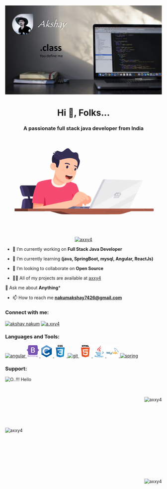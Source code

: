 ![logo](https://github.com/axxy4/axxy4/blob/main/Akki1.jpg)

<h1 align="center">Hi 👋, Folks...</h1>
<h3 align="center">A passionate full stack java developer from India</h3><br>

<p align="center"><img align="center" alt="coding" width="500" src="https://github.com/axxy4/axxy4/blob/main/Nakum1.gif"></p><br><br>

<p align="center"> <a href="https://github.com/ryo-ma/github-profile-trophy"><img src="https://github-profile-trophy.vercel.app/?username=axxy4" alt="axxy4" /></a> </p>



- 🔭 I’m currently working on **Full Stack Java Developer**

- 🌱 I’m currently learning **(java, SpringBoot, mysql, Angular, ReactJs)**

- 👯 I’m looking to collaborate on **Open Source**

- 👨‍💻 All of my projects are available at [axxy4](axxy4)

💬 Ask me about **Anything***

- 📫 How to reach me **nakumakshay7426@gmail.com**

<h3 align="left">Connect with me:</h3>
<p align="left">
<a href="https://linkedin.com/in/akshay nakum" target="blank"><img align="center" src="https://raw.githubusercontent.com/rahuldkjain/github-profile-readme-generator/master/src/images/icons/Social/linked-in-alt.svg" alt="akshay nakum" height="30" width="40" /></a>
<a href="https://instagram.com/a.xxy4" target="blank"><img align="center" src="https://raw.githubusercontent.com/rahuldkjain/github-profile-readme-generator/master/src/images/icons/Social/instagram.svg" alt="a.xxy4" height="30" width="40" /></a>
</p>

<h3 align="left">Languages and Tools:</h3>
<p align="left"> <a href="https://angular.io" target="_blank" rel="noreferrer"> <img src="https://angular.io/assets/images/logos/angular/angular.svg" alt="angular" width="40" height="40"/> </a> <a href="https://getbootstrap.com" target="_blank" rel="noreferrer"> <img src="https://raw.githubusercontent.com/devicons/devicon/master/icons/bootstrap/bootstrap-plain-wordmark.svg" alt="bootstrap" width="40" height="40"/> </a> <a href="https://www.cprogramming.com/" target="_blank" rel="noreferrer"> <img src="https://raw.githubusercontent.com/devicons/devicon/master/icons/c/c-original.svg" alt="c" width="40" height="40"/> </a> <a href="https://www.w3schools.com/css/" target="_blank" rel="noreferrer"> <img src="https://raw.githubusercontent.com/devicons/devicon/master/icons/css3/css3-original-wordmark.svg" alt="css3" width="40" height="40"/> </a> <a href="https://git-scm.com/" target="_blank" rel="noreferrer"> <img src="https://www.vectorlogo.zone/logos/git-scm/git-scm-icon.svg" alt="git" width="40" height="40"/> </a> <a href="https://www.w3.org/html/" target="_blank" rel="noreferrer"> <img src="https://raw.githubusercontent.com/devicons/devicon/master/icons/html5/html5-original-wordmark.svg" alt="html5" width="40" height="40"/> </a> <a href="https://www.java.com" target="_blank" rel="noreferrer"> <img src="https://raw.githubusercontent.com/devicons/devicon/master/icons/java/java-original.svg" alt="java" width="40" height="40"/> </a> <a href="https://www.mysql.com/" target="_blank" rel="noreferrer"> <img src="https://raw.githubusercontent.com/devicons/devicon/master/icons/mysql/mysql-original-wordmark.svg" alt="mysql" width="40" height="40"/> </a> <a href="https://spring.io/" target="_blank" rel="noreferrer"> <img src="https://www.vectorlogo.zone/logos/springio/springio-icon.svg" alt="spring" width="40" height="40"/> </a> </p>

<h3 align="left">Support:</h3>
<p><a href="https://www.buymeacoffee.com/O..!!! Hello "> <img align="left" src="https://cdn.buymeacoffee.com/buttons/v2/default-yellow.png" height="50" width="210" alt="O..!!! Hello " /></a></p><br><br><br>

<p><img align="right" src="https://github-readme-stats.vercel.app/api/top-langs?username=axxy4&show_icons=true&locale=en&layout=compact" alt="axxy4" /></p><br><br><br><br><br>



<p>&nbsp;<img align="left" src="https://github-readme-stats.vercel.app/api?username=axxy4&show_icons=true&locale=en" alt="axxy4" /></p><br><br><br><br><br><br><br>

<p><img align="right" src="https://github-readme-streak-stats.herokuapp.com/?user=axxy4&" alt="axxy4" /></p>

